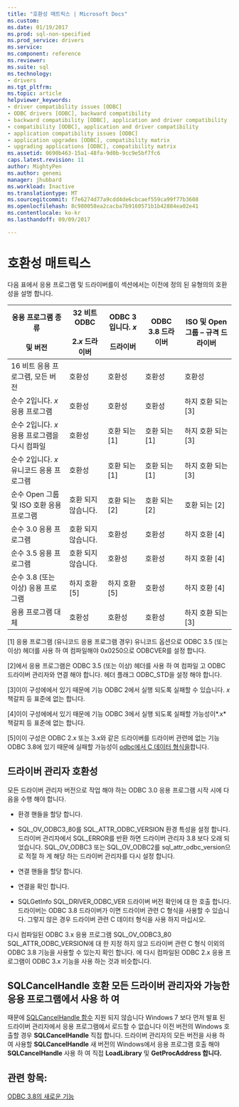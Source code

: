 ```yaml
---
title: "호환성 매트릭스 | Microsoft Docs"
ms.custom: 
ms.date: 01/19/2017
ms.prod: sql-non-specified
ms.prod_service: drivers
ms.service: 
ms.component: reference
ms.reviewer: 
ms.suite: sql
ms.technology:
- drivers
ms.tgt_pltfrm: 
ms.topic: article
helpviewer_keywords:
- driver compatibility issues [ODBC]
- ODBC drivers [ODBC], backward compatibility
- backward compatibility [ODBC], application and driver compatibility
- compatibility [ODBC], application and driver compatibility
- application compatibility issues [ODBC]
- application upgrades [ODBC], compatibility matrix
- upgrading applications [ODBC], compatibility matrix
ms.assetid: 0690b463-15a1-48fa-9d0b-9cc9e5bf7fc6
caps.latest.revision: 11
author: MightyPen
ms.author: genemi
manager: jhubbard
ms.workload: Inactive
ms.translationtype: MT
ms.sourcegitcommit: f7e6274d77a9cdd4de6cbcaef559ca99f77b3608
ms.openlocfilehash: 8c980058ea2cacba7b9160571b1b42884ea02e41
ms.contentlocale: ko-kr
ms.lasthandoff: 09/09/2017

---
```

# <a name="compatibility-matrix"></a>호환성 매트릭스
다음 표에서 응용 프로그램 및 드라이버를이 섹션에서는 이전에 정의 된 유형의의 호환성을 설명 합니다.  
  
|응용 프로그램 종류<br /><br /> 및 버전|32 비트 ODBC<br /><br /> 2.*x* 드라이버|ODBC 3입니다. *x*<br /><br /> 드라이버|ODBC 3.8 드라이버|ISO 및 Open 그룹 – 규격 드라이버|  
|--------------------------------------|-----------------------------------|---------------------------|---------------------|-----------------------------------------|  
|16 비트 응용 프로그램, 모든 버전|호환성|호환성|호환성|호환성|  
|순수 2입니다. *x* 응용 프로그램|호환성|호환성|호환성|하지 호환 되는 [3]|  
|순수 2입니다. *x* 응용 프로그램을 다시 컴파일|호환성|호환 되는 [1]|호환 되는 [1]|하지 호환 되는 [3]|  
|순수 2입니다. *x* 유니코드 응용 프로그램|호환성|호환 되는 [1]|호환 되는 [1]|하지 호환 되는 [3]|  
|순수 Open 그룹 및 ISO 호환 응용 프로그램|호환 되지 않습니다.|호환 되는 [2]|호환 되는 [2]|호환 되는 [2]|  
|순수 3.0 응용 프로그램|호환 되지 않습니다.|호환성|호환성|하지 호환 [4]|  
|순수 3.5 응용 프로그램|호환 되지 않습니다.|호환성|호환성|하지 호환 [4]|  
|순수 3.8 (또는 이상) 응용 프로그램|하지 호환 [5]|하지 호환 [5]|호환성|하지 호환 [4]|  
|응용 프로그램 대체|호환성|호환성|호환성|하지 호환 되는 [3]|  
  
 [1] 응용 프로그램 (유니코드 응용 프로그램 경우) 유니코드 옵션으로 ODBC 3.5 (또는 이상) 헤더를 사용 하 여 컴파일해야 0x0250으로 ODBCVER를 설정 합니다.  
  
 [2]에서 응용 프로그램은 ODBC 3.5 (또는 이상) 헤더를 사용 하 여 컴파일 고 ODBC 드라이버 관리자와 연결 해야 합니다. 헤더 플래그 ODBC_STD을 설정 해야 합니다.  
  
 [3]이이 구성에에서 있기 때문에 기능 ODBC 2에서 실행 되도록 실패할 수 있습니다. *x* 책갈피 등 표준에 없는 합니다.  
  
 [4]이이 구성에에서 있기 때문에 기능 ODBC 3에서 실행 되도록 실패할 가능성이*.x* 책갈피 등 표준에 없는 합니다.  
  
 [5]이이 구성은 ODBC 2.x 또는 3.x와 같은 드라이버를 드라이버 관련에 없는 기능 ODBC 3.8에 있기 때문에 실패할 가능성이 [odbc에서 C 데이터 형식을](../../../odbc/reference/develop-app/c-data-types-in-odbc.md)합니다.  
  
## <a name="driver-manager-compatibility"></a>드라이버 관리자 호환성  
 모든 드라이버 관리자 버전으로 작업 해야 하는 ODBC 3.0 응용 프로그램 시작 시에 다음을 수행 해야 합니다.  
  
-   환경 핸들을 할당 합니다.  
  
-   SQL_OV_ODBC3_80를 SQL_ATTR_ODBC_VERSION 환경 특성을 설정 합니다. 드라이버 관리자에서 SQL_ERROR를 반환 하면 드라이버 관리자 3.8 보다 오래 되었습니다. SQL_OV_ODBC3 또는 SQL_OV_ODBC2를 sql_attr_odbc_version으로 적절 하 게 해당 하는 드라이버 관리자를 다시 설정 합니다.  
  
-   연결 핸들을 할당 합니다.  
  
-   연결을 확인 합니다.  
  
-   SQLGetInfo SQL_DRIVER_ODBC_VER 드라이버 버전 확인에 대 한 호출 합니다. 드라이버는 ODBC 3.8 드라이버가 이면 드라이버 관련 C 형식을 사용할 수 있습니다. 그렇지 않은 경우 드라이버 관련 C 데이터 형식을 사용 하지 마십시오.  
  
 다시 컴파일된 ODBC 3.x 응용 프로그램 SQL_OV_ODBC3_80 SQL_ATTR_ODBC_VERSION에 대 한 지정 하지 않고 드라이버 관련 C 형식 이외의 ODBC 3.8 기능을 사용할 수 있는지 확인 합니다. 에 다시 컴파일된 ODBC 2.x 응용 프로그램이 ODBC 3.x 기능을 사용 하는 것과 비슷합니다.  
  
## <a name="using-sqlcancelhandle-in-an-application-compatible-with-all-driver-managers"></a>SQLCancelHandle 호환 모든 드라이버 관리자와 가능한 응용 프로그램에서 사용 하 여  
 때문에 [SQLCancelHandle 함수](../../../odbc/reference/syntax/sqlcancelhandle-function.md) 지원 되지 않습니다 Windows 7 보다 먼저 발표 된 드라이버 관리자에서 응용 프로그램에서 로드할 수 없습니다 이전 버전의 Windows 호출할 경우 **SQLCancelHandle** 직접 합니다. 드라이버 관리자의 모든 버전을 사용 하 여 사용할 **SQLCancelHandle** 새 버전의 Windows에서 응용 프로그램 호출 해야 **SQLCancelHandle** 사용 하 여 직접 **LoadLibrary** 및 **GetProcAddress 합니다.**  
  
## <a name="see-also"></a>관련 항목:  
 [ODBC 3.8의 새로운 기능](../../../odbc/reference/what-s-new-in-odbc-3-8.md)

